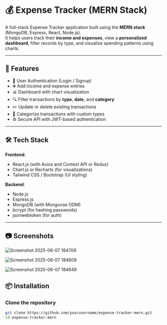 # 💰 Expense Tracker (MERN Stack)

A full-stack Expense Tracker application built using the **MERN stack** (MongoDB, Express, React, Node.js).  
It helps users track their **income and expenses**, view a **personalized dashboard**, filter records by type, and visualize spending patterns using charts.

---

## 🚀 Features

- 🔐 User Authentication (Login / Signup)
- ➕ Add income and expense entries
- 📊 Dashboard with chart visualization
- 🔍 Filter transactions by **type**, **date**, and **category**
- ✏️ Update or delete existing transactions
- 📁 Categorize transactions with custom types
- ⚙️ Secure API with JWT-based authentication

---

## 🛠️ Tech Stack

**Frontend**:  
- React.js (with Axios and Context API or Redux)
- Chart.js or Recharts (for visualizations)
- Tailwind CSS / Bootstrap (UI styling)

**Backend**:  
- Node.js
- Express.js
- MongoDB (with Mongoose ODM)
- bcrypt (for hashing passwords)
- jsonwebtoken (for auth)

---

## 📷 Screenshots

![Screenshot 2025-06-07 184706](https://github.com/user-attachments/assets/cae02c82-1869-483c-ac1d-5b03771b7f72)

![Screenshot 2025-06-07 184609](https://github.com/user-attachments/assets/c9f448a3-7867-49f2-b75c-34a30a7150b9)

![Screenshot 2025-06-07 184649](https://github.com/user-attachments/assets/3a5c2dcc-63e6-411d-b68f-73832fd1ffee)


## 📦 Installation

### Clone the repository
```bash
git clone https://github.com/yourusername/expense-tracker-mern.git
cd expense-tracker-mern
